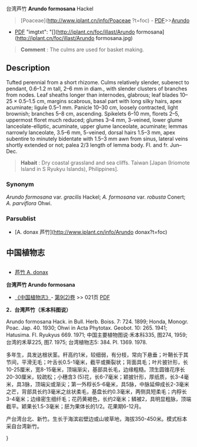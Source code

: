 台湾芦竹 **Arundo formosana** Hackel

> [Poaceae](http://www.iplant.cn/info/Poaceae ?t=foc) - [PDF](http://iplant.cn/foc/pdf/Poaceae.pdf)>>[Arundo](http://www.iplant.cn/info/Arundo?t=foc)

 - [PDF](http://www.iplant.cn/foc/pdf/Arundo.pdf)
  "imgtxt": "[](http://iplant.cn/foc/illast/Arundo formosana](http://iplant.cn/foc/illast/Arundo formosana.jpg)

> **Comment** : 
> The culms are used for basket making.

## Description

Tufted perennial from a short rhizome. Culms relatively slender, suberect to pendant, 0.6–1.2 m tall, 2–6 mm in diam., with slender clusters of branches from nodes. Leaf sheaths longer than internodes, glabrous; leaf blades 10–25 × 0.5–1.5 cm, margins scabrous, basal part with long silky hairs, apex acuminate; ligule 0.5–1 mm. Panicle 10–30 cm, loosely contracted, light brownish; branches 5–8 cm, ascending. Spikelets 6–10 mm, florets 2–5, uppermost floret much reduced; glumes 3–4 mm, 3-veined, lower glume lanceolate-elliptic, acuminate, upper glume lanceolate, acuminate; lemmas narrowly lanceolate, 3.5–6 mm, 5-veined, dorsal hairs 1.5–3 mm, apex subentire to minutely bidentate with 1.5–3 mm awn from sinus, lateral veins shortly extended or not; palea 2/3 length of lemma body. Fl. and fr. Jun–Dec.

> **Habait** : 
> Dry coastal grassland and sea cliffs. Taiwan [Japan (Iriomote Island in S Ryukyu Islands), Philippines].

### Synonym
*Arundo formosana* var. *gracilis* Hackel; *A. formosana* var. *robusta* Conert; *A. parviflora* Ohwi.

### Parsublist

* [A.  donax  芦竹](http://www.iplant.cn/info/Arundo donax?t=foc)

## 中国植物志

## 
* [芦竹  A.  donax](Arundo-donax-芦竹.md)

**台湾芦竹 Arundo formosana**

* [《中国植物志》](http://www.iplant.cn/frps)- [第9(2)卷](http://www.iplant.cn/frps/vol/9(2)) >> 021页 [PDF](http://www.iplant.cn/frps/pdf/9(2)/021c.pdf)

**2．台湾芦竹（禾本科图说）**

Arundo formosana Hack. in Bull. Herb. Boiss. 7: 724. 1899; Honda, Monogr. Poac. Jap. 40. 1930; Ohwi in Acta Phytotax. Geobot. 10: 265. 1941; Hatusima. Fl. Ryukyus 669. 1971; 中国主要植物图说·禾本科335, 图274, 1959;台湾的禾草225, 图7. 1975; 台湾植物志5: 384. Pl. 1369. 1978.

多年生，具发达根状茎。秆高约1米，较细弱，有分枝，常向下悬垂；叶鞘长于其节间，平滑无毛；叶舌长0.5-1毫米，截平或撕裂状；背面具毛；叶片披针形，长10-25厘米，宽8-15毫米，顶端渐尖，基部具长毛，边缘粗糙。顶生圆锥花序长20-30厘米，较疏松；小穗含3 (5)花，长6-7毫米；颖披针形，厚纸质，长3-4毫米，具3脉，顶端尖或渐尖；第一外稃长5-6毫米，具5脉，中脉延伸成长2-3毫米之芒，背部具长约3毫米之丝状柔毛，基盘长约0.3毫米，两侧具短柔毛；内稃长3-4毫米；边缘密生细纤毛；花药黄褐色，长约2毫米；鳞被2，具明显粗脉，顶端截平。颖果长1.5-3毫米；胚为果体长的1/2。花果期6-12月。

产台湾台北、新竹。生长于海滨岩壁边或山坡草地，海拔350-450米。模式标本采自台湾新竹。

}